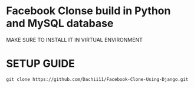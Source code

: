 # Facebook Clonse build in Python and MySQL database
MAKE SURE TO INSTALL IT IN VIRTUAL ENVIRONMENT
# SETUP GUIDE
    git clone https://github.com/Dachii11/Facebook-Clone-Using-Django.git
